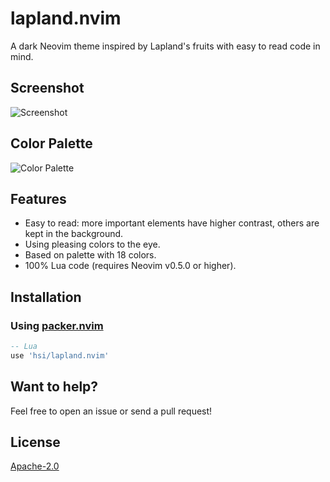 # lapland.nvim
A dark Neovim theme inspired by Lapland's fruits with easy to read code in mind.

Screenshot
----------
![Screenshot](https://user-images.githubusercontent.com/53867065/127394933-5101e041-9993-4bee-b41e-9150e377739b.png)

Color Palette
-------------
![Color Palette](https://user-images.githubusercontent.com/53867065/127393382-e5346b5f-c83d-4429-b09e-05eabad93749.png)

Features
--------
* Easy to read: more important elements have higher contrast, others are kept in the background.
* Using pleasing colors to the eye.
* Based on palette with 18 colors.
* 100% Lua code (requires Neovim v0.5.0 or higher).

## Installation
### Using [packer.nvim](https://github.com/wbthomason/packer.nvim)
```lua
-- Lua
use 'hsi/lapland.nvim'
```


Want to help?
-------------
Feel free to open an issue or send a pull request!

License
-------
[Apache-2.0](https://www.apache.org/licenses/LICENSE-2.0.txt)
